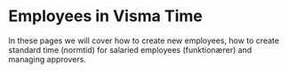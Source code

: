 # Employees in Visma Time

In these pages we will cover how to create new employees, how to create standard time (normtid) for salaried employees (funktionærer) and managing approvers.
